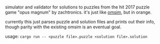 simulator and validator for solutions to puzzles from the hit 2017 puzzle game "opus magnum" by zachtronics. it's just like [omsim](https://github.com/ianh/omsim), but in orange.

currently this just parses puzzle and solution files and prints out their info, though parity with the existing omsim is an eventual goal.

usage: `cargo run -- <puzzle file>.puzzle <solution file>.solution`